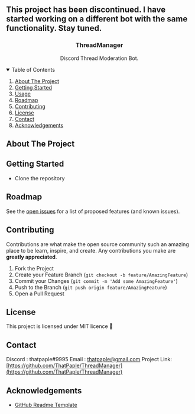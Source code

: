 ## This project has been discontinued. I have started working on a different bot with the same functionality. Stay tuned.

<h3 align="center">ThreadManager</h3>
  <p align="center">
    Discord Thread Moderation Bot.
    <br />
</p>




<!-- TABLE OF CONTENTS -->
<details open="open">
  <summary>Table of Contents</summary>
  <ol>
    <li>
      <a href="#about-the-project">About The Project</a>
    </li>
    <li>
      <a href="#getting-started">Getting Started</a>
    </li>
    <li><a href="#usage">Usage</a></li>
    <li><a href="#roadmap">Roadmap</a></li>
    <li><a href="#contributing">Contributing</a></li>
    <li><a href="#license">License</a></li>
    <li><a href="#contact">Contact</a></li>
    <li><a href="#acknowledgements">Acknowledgements</a></li>
  </ol>
</details>



<!-- ABOUT THE PROJECT -->
## About The Project



<!-- GETTING STARTED -->
## Getting Started

* Clone the repository

<!-- ROADMAP -->
## Roadmap

See the [open issues](https://github.com/ThatPaple/DiscordBAM/issues) for a list of proposed features (and known issues).


<!-- CONTRIBUTING -->
## Contributing

Contributions are what make the open source community such an amazing place to be learn, inspire, and create. Any contributions you make are **greatly appreciated**.

1. Fork the Project
2. Create your Feature Branch (`git checkout -b feature/AmazingFeature`)
3. Commit your Changes (`git commit -m 'Add some AmazingFeature'`)
4. Push to the Branch (`git push origin feature/AmazingFeature`)
5. Open a Pull Request


<!-- LICENSE -->
## License

This project is licensed under MIT licence 🧡


<!-- CONTACT -->
## Contact

Discord : thatpaple#9995
Email : thatpaple@gmail.com
Project Link: [https://github.com/ThatPaple/ThreadManager](https://github.com/ThatPaple/ThreadManager)



<!-- ACKNOWLEDGEMENTS -->
## Acknowledgements
* [GitHub Readme Template](https://github.com/othneildrew/Best-README-Template/)
